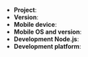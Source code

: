 <!--
Thank you for reporting an issue.

This issue tracker is only for reporting bugs and issues found in the nodejs-mobile core library, the nodejs-mobile-cordova plugin or the nodejs-mobile-react-native plugin.

If you are not trying to report a bug or an issue, but rather have a question or are seeking general support, please use the Resources for Newcomers instead:
https://github.com/janeasystems/nodejs-mobile#resources-for-newcomers

Please fill in as much of the template below as you can.

Project: nodejs-mobile, nodejs-mobile-cordova or nodejs-mobile-react-native
Version: the version of the library or plugin you are using
Mobile device: the device manufacturer and model or the simulator/emulator used
Mobile OS and version: Android or iOS version
Development Node.js: output of `node -v` on the machine used to build the application
Development platform: output of `uname -a` (UNIX), or version and 32 or 64-bit (Windows)

If possible, please provide code that demonstrates the problem, keeping it as simple and free of external dependencies as possible. Cloning and adapting one of the samples to show the issue is a simple way to achieve this:
https://github.com/janeasystems/nodejs-mobile-samples/
-->

* **Project**:
* **Version**:
* **Mobile device**:
* **Mobile OS and version**:
* **Development Node.js**:
* **Development platform**:

<!-- Enter your issue details below this comment. -->
